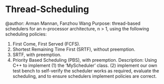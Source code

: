 # Thread-Scheduling

@author: Arman Mannan, Fanzhou Wang
Purpose: thread-based schedulers for an n-processor architecture, n > 1, using the following scheduling policies:
1.	First Come, First Served (FCFS).
2.	Shortest Remaining Time First (SRTF), without preemption.
3.	SRTF, with preemption.
4.	Priority Based Scheduling (PBS), with preemption.
Description: Using C++ to implement (1) the ‘MyScheduler’ class. (2) implement our own test bench to self-verify the scheduler works as required, evaluate the scheduling, and to ensure schedulers implement policies are correct.
